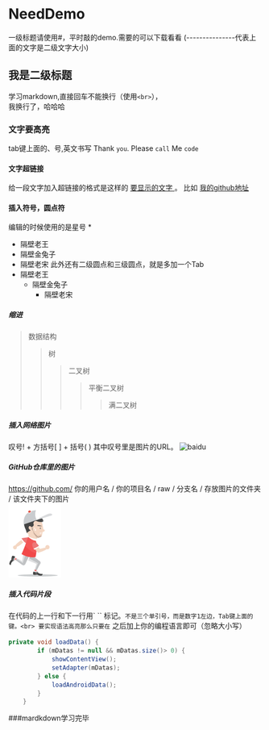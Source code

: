 # NeedDemo
一级标题请使用#，平时敲的demo.需要的可以下载看看 
(---------------代表上面的文字是二级文字大小)

## 我是二级标题
学习markdown,直接回车不能换行（使用`<br>`），<br>
我换行了，哈哈哈
### 文字要高亮
tab键上面的、号,英文书写
Thank `you`. Please `call` Me `code`
#### 文字超链接
给一段文字加入超链接的格式是这样的 [ 要显示的文字 ]( 链接的地址 )。
比如 [我的github地址](https://github.com/itkun2013)
#### 插入符号，圆点符
编辑的时候使用的是星号 *
* 隔壁老王
* 隔壁金兔子
* 隔壁老宋
此外还有二级圆点和三级圆点，就是多加一个Tab
* 隔壁老王
  * 隔壁金兔子
    * 隔壁老宋

##### 缩进
>数据结构  
>>树  
>>>二叉树  
>>>>平衡二叉树  
>>>>>满二叉树  
##### 插入网络图片
叹号! + 方括号[ ] + 括号( ) 其中叹号里是图片的URL。
![baidu](http://www.baidu.com/img/bdlogo.gif) 
##### GitHub仓库里的图片
https://github.com/ 你的用户名 / 你的项目名 / raw / 分支名 / 存放图片的文件夹 / 该文件夹下的图片<br>
![](https://github.com/itkun2013/NeedDemo/raw/master/refresh/src/main/res/mipmap-xhdpi/a2a.png)  
##### 插入代码片段
在代码的上一行和下一行用` `` 标记。``` 不是三个单引号，而是数字1左边，Tab键上面的键。<br>
要实现语法高亮那么只要在 ``` 之后加上你的编程语言即可（忽略大小写）
``` java
private void loadData() {
        if (mDatas != null && mDatas.size()> 0) {
            showContentView();
            setAdapter(mDatas);
        } else {
            loadAndroidData();
        }
    }
```
###mardkdown学习完毕
